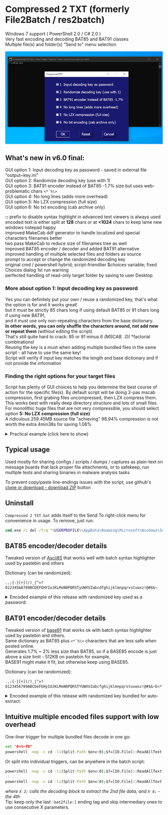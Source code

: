# Compressed 2 TXT (formerly File2Batch / res2batch)  
Windows 7 support ( PowerShell 2.0 / C# 2.0 )  
Very fast encoding and decoding BAT85 and BAT91 classes  
Multiple file(s) and folder(s) "Send to" menu selection  

![preview](preview.png)


## What's new in v6.0 final:  
GUI option 1: Input decoding key as password - saved in external file "output~key.ini"  
GUI option 2: Randomize decoding key (use with 1)  
GUI option 3: BAT91 encoder instead of BAT85 -1.7% size but uses web-problematic chars ``<*`%\>``  
GUI option 4: No long lines (adds more overhead)  
GUI option 5: No LZX compression (full size)  
GUI option 6: No txt encoding (cab archive only)  

__::__ prefix to disable syntax highlight in advanced text viewers is always used  
encoded text is either split at __128__ chars or at __<1024__ chars to keep lame new windows notepad happy  
improved MakeCab ddf generator to handle localized and special characters filenames better  
two pass MakeCab to reduce size of filenames tree as well  
improved BAT85 encoder / decoder and added BAT91 alternative   
improved handling of multiple selected files and folders as source  
prompt to accept or change the randomized decoding key  
original cmd / powershell hybrid; script-friendlier $choices variable; fixed Choices dialog 1st run warning  
perfected handling of read-only target folder by saving to user Desktop  

### More about option 1: Input decoding key as password  
Yes you can definitely put your own / reuse a randomized key, that's what the option is for and it works great!  
but it must be strictly 85 chars long if using default BAT85 or 91 chars long if using new BAT91,  
and it must use only non-repeating characters from the base dictionary.  
__In other words, you can only shuffle the characters around, not add new or repeat them__ (without editing the script)  
That's still quite hard to crack: 85 or 91 minus 6 _(MSCAB. :D)_ \*factorial combinations!  
Reusing the key is a must when adding multiple bundled files in the same script - all have to use the same key!  
Script will verify if input key matches the length and base dictionary and if not provide the information  

### Finding the right options for your target files  
Script has plenty of GUI choices to help you determine the best course of action for the specific file(s).
By default script will be doing 2-pas mscab compression, first grabing files uncompressed, then LZX compress them.  
This works best with really deep directory structure and lots of small files.  
For monolithic huge files that are not very compressible, you should select option __5: No LZX compression (full size)__  
A ridiculous 259.45MB source file "achieving" 98.94% compression is not worth the extra 4min38s for saving 1.06%  
<details>
  <summary>Practical example (click here to show)</summary>
  
Let's say we want something pointless as encoding a huge boot.wim from a mounted iso:   
Already know it's not a compressible file so we can save time directly selecting option __5: No LZX compression__  

but just to confirm it, run with just the option __6: No text encoder (cab archive only)__  
```
F:\sources\boot.wim
cabonly

Cabinet Maker - Lossless Data Compression Tool

272,062,257 bytes in 1 files
Total files:              1
Bytes before:   272,062,257
Bytes after:    269,188,732
After/Before:            98.94% compression
Time:                   278.01 seconds ( 0 hr  4 min 38.01 sec)
Throughput:             955.66 Kb/second
```
_not very compressible 256.78MB, and took almost 5 mins_  

let's see how it is going to be also adding option __5: No LZX compression__  
```
F:\sources\boot.wim
nocompress,cabonly

Cabinet Maker - Lossless Data Compression Tool

272,062,257 bytes in 1 files
Total files:              1
Bytes before:   272,062,257
Bytes after:    272,062,257
After/Before:           100.00% compression
Time:                    36.97 seconds ( 0 hr  0 min 36.97 sec)
Throughput:            7187.11 Kb/second
```
_259.52MB, and took just 37 seconds, so it makes much more sense to encode with option 5_  

let's do the actual text encoding, first with defaults:  
```
F:\sources\boot.wim
nolonglines

Cabinet Maker - Lossless Data Compression Tool

272,062,257 bytes in 1 files
Total files:              1
Bytes before:   272,062,257
Bytes after:    272,062,257
After/Before:           100.00% compression
Time:                    36.60 seconds ( 0 hr  0 min 36.60 sec)
Throughput:            7258.98 Kb/second

Cabinet Maker - Lossless Data Compression Tool

272,128,750 bytes in 1 files
Total files:              1
Bytes before:   272,128,750
Bytes after:    269,257,638
After/Before:            98.94% compression
Time:                   269.88 seconds ( 0 hr  4 min 29.88 sec)
Throughput:             984.71 Kb/second

BAT85 encoding C:\Users\z\Desktop\boot.wim~.bat ...
8.8713828 seconds
```
_331.33MB and 5 mins, as expected_  

then encode with option __5: No LZX compression__  
```
F:\sources\boot.wim
nolonglines,nocompress

Cabinet Maker - Lossless Data Compression Tool

272,062,257 bytes in 1 files
Total files:              1
Bytes before:   272,062,257
Bytes after:    272,062,257
After/Before:           100.00% compression
Time:                    40.91 seconds ( 0 hr  0 min 40.91 sec)
Throughput:            6494.56 Kb/second

BAT85 encoding C:\Users\z\Desktop\boot.wim~.bat ...
7.8508956 seconds
```
_334.78MB. As expected. For such large files is not worth saving 1-2MB for the cost of extra 4min30s_  

Also for large files is best to uncheck the default choice __4: No long lines (more overhead)__  
```
F:\sources\boot.wim
nocompress

Cabinet Maker - Lossless Data Compression Tool

272,062,257 bytes in 1 files
Total files:              1
Bytes before:   272,062,257
Bytes after:    272,062,257
After/Before:           100.00% compression
Time:                    40.75 seconds ( 0 hr  0 min 40.75 sec)
Throughput:            6519.90 Kb/second

BAT85 encoding C:\Users\z\Desktop\boot.wim~.bat ...
7.8476116 seconds
```
_325.68MB. When I say more overhead with No long lines - I mean it._  
_Just unselecting choice 4 you save more than two-pass LZX compress, without the extra 4min30s time!_  

How about using choice __3: BAT91 encoder instead of BAT85__  
```
F:\sources\boot.wim
bat91,nocompress

Cabinet Maker - Lossless Data Compression Tool

272,062,257 bytes in 1 files
Total files:              1
Bytes before:   272,062,257
Bytes after:    272,062,257
After/Before:           100.00% compression
Time:                    36.39 seconds ( 0 hr  0 min 36.39 sec)
Throughput:            7300.26 Kb/second

BAT91 encoding C:\Users\z\Desktop\boot.wim~.bat ...
7.6984016 seconds
```
_320.33MB. BAM! The most efficient text encoder using just built-in tools in Windows 7+_
</details>

## Typical usage  
Used mostly for sharing configs / scripts / dumps / captures as plain-text on message boards that lack proper file attachments, or to safekeep, run multiple tests and sharing binaries in malware analysis tasks  

To prevent copy/paste line-endings issues with the script, use github's [clone or download - download ZIP](https://github.com/AveYo/Compressed2TXT/archive/master.zip) button  

## Uninstall  
`Compressed 2 TXT.bat` adds itself to the Send To right-click menu for convenience in usage. To remove, just run:  
```bat
cmd.exe /c del /f/q "%USERPROFILE%\AppData\Roaming\Microsoft\Windows\SendTo\Compressed 2 TXT.bat"  
```
## BAT85 encoder/decoder details  
Tweaked version of [Ascii85](https://en.wikipedia.org/wiki/Ascii85) that works well with batch syntax highlighter used by pastebin and others  

Dictionary (can be randomized):  
```
.,;{-}[+](/)_|^=?O123456A789BCDEFGHYIeJKLMoN0PQRSTyUWXVZabcdfghijklmnpqrvstuwxz!@#$&~
```
<details>
  <summary>Encoded example of this release with randomized key used as a password:</summary>

```bat
@echo off& color 07& chcp 65001 >nul
set "0=%~f0"&powershell -nop -c cd -li(Split-Path $env:0);$f=[IO.File]::ReadAllText($env:0)-split':bat2file\:.*';iex($f[1]); X 1
@pause& exit/b

:bat2file: Compressed2TXT v6.0
$b='Microsoft.VisualBasic';Add-Type -As $b;$k=iex "[$b.Interaction]::InputBox('Key',85)";if($k.Length-ne85){exit} Add-Type -Ty @'
using System.IO; public class BAT85 {public static void Dec (ref string[] f, int x, string fo, string key) { unchecked {
byte[] b85=new byte[256];long n=0;int p=0,q=0,c=255,z=f[x].Length; while (c>0) b85[c--]=85; while (c<85) b85[key[c]]=(byte)c++;
int[] p85={52200625,614125,7225,85,1}; using (FileStream o=new FileStream(fo,FileMode.Create)) { for (int i=0;i != z;i++) {
c=b85[f[x][i]]; if (c==85) continue; n += c * p85[p++]; if (p==5) {p=0; q=4; while (q > 0) {q--; o.WriteByte((byte)(n>>8*q));}
n=0;}} if (p>0) {for (int i=0;i<5-p;i++) {n += 84 * p85[p+i];} q=4; while (q > p-1) {q--;o.WriteByte((byte)(n>>8*q));} } } }}}
'@; function X([int]$x=1) {[BAT85]::Dec([ref]$f,$x+1,"1.ca_",$k); @("1.ca_","1.cab") |% {expand -R $_ -F:* .; del $_ -force}}

:bat2file:[ Compressed 2 TXT.bat
::I#jg|11111W_(/#11111NVz34111111}^8^1ll$p|r4Ni-Z)0C1llZ2;zVbs1111111KT6Yl[4,Rq?}8B|D3$,{0zA;zExbMs;UfEJ1R/-{d!.11KB2tG9#h9.=HmM$nF$i{I^ja!6UWP13xrLHP29mZ(ZGwc2qfA5O9#V0O;rD47N1)u+{GI_jQ-KtFc~~2Jb~1llApwMRdUS8LU+V,N$Ucc+9&Z(Z!Sn2di]g.2Qb;g!N[6ck4FO0,2?y;#m}@ixpY-LGVi$,h[TUmib/7WKqoT$0pI?jEWcQ)=jlE34J7}DlZy111)pP[v=1,2ww_f6vC3oT+IIU_XxhT)I#u,?/p{-]ImC2^L?i=rHqCaz[3$6w~853=0lhOO{W~}Dn?lG,GTfhyHTaal3}MzN8!ojHI98s^pJ/V|nNZPp~n@MnT93?#S+2Tgff(a4|qk-ea0uOu{DDS/G^dax_hzXQUMhIw(R{2$f]oTo@q|11h#U4cB?a~gpHA)TW5n8EL&7z0,8#h1UDY^kKn]TapIhKp(Hkz+h^[Q0.Hr=cq-GGZYFuf+7u;LGc[BzT5-v&J}STFvWsG)]YjGY,1JyJx=Fdh8cllnP1wUVn&aDMRwnRdM+&]|tLTjlds~g])&;6v{mTAJp0q{;]mPs2g1l@rS^l/ylmkj&r+kIK)MSeghAb9UH}u[Mi,uQ~U7k}?.k/8qb)ZjpZnJR!+jtU?SC=rNzsxF&y/c9KZtg#zy{q(apkcd~s34NUVxv;Pe|/KPvsdQx3Q6BT^h.ovARF}=3$CFjS_Da^=iYYR8L!]o;sR;nlV[Rj#|?Y_SMbEPJUzI1OV4AgX5itxwhe|s{kx[nO.]HHOPwymHeu3UUpvGIM.nvyzdmxv,mqRtI(x.Fc43~d3jhje6_~LfM$F758$04$)O;O2~RO)[53Oe#SK3ucB!Y}s^BHa+2Y6WCc?pb({340t8EL0tu8=HT&j|a5k@I~W}yec5xDr5+kY6Q2hlnL;;22I@Lsk|WuopMr3g&(
::@+Qcjf=_c}83HO|2YMYleGNRTM@~-Vf0T&m9jnR~KZ$(H&qWVsFD}0EqBz[s4{UT#IOo&RzrcI8VU5yvHyOKS1$y#K{KKy6e1K7!{&{.2ozaA,1b+pVQ9wcpkVojx&Tc~PbPJSio/ufP3!ikkA?5dV1kD)o4OoZBX)S2hB?i|2a3uZ!h+!WoF]nj+q+m/IMU!o=C/ZbCA&7rQMA+Io9r[Lhw60q[gN$q_vOrz-aJ+VdX+P~Q6zu}i4nuCjTn4AL2x_bk]7K6T/7_V1J|r2]NX^.Ua@M1ro)[6YZXXgCQ4#w#pF3bU@urTcV/jxg@cwQrX)#JgS1PnU71mvAyO-Ppjz&SUw@bYNq;yaFZ-kwzRq(Xlg7/qB-Xj,2#@eUQpctK$n0_/W,2Eht7u2.=1/|^l.64!7#M-{nbL1BIo)H#kch^ydTwdTZ8$c?QERiWV^Qk3Dl$)4h3Q;uDx,8e{e#3v$Lb}f{-_0XwpaPht7]xjUQvsk!,NEX.&=wuqCNGQTp+^7O,D+zk3!=P{GPawR#-}].PLE+JYlJtvVY(PvzAHHh-TWFo]Mt}!-)eLBvRfWRir2ii+W_Q1=$+u,RDcfXN2slk}z5Q4v;juC4oTX@Cf$Og+!w=3a;0_p&h?MG4htS#GSrfWSdp+!j]Ej~r![jS{X8MwfvjXbEoiSBnY=0?Qxj_F?wJ7s!UOc1D;KTVgQ|EDvOQceZum)R$!@X?-{Q5-,gstS@zRqF3)=fjn1,aQl,_=r3JOdoHYf3_]B)[xI[(mINn$lFtnsQAm(OCq^0cSc/v$,xheXBnW&cV9_=Nwv;hTl5rCx]xnx;&rwIlNiAj^h9^7q,kE&fW|UTr=O|8RaZ/)=Sh.65qq#kF=5LaZW_Q#NTGVq61-?B|1l8GxZ|_S7v~JDfxQS=A)tVDQMoyWq5aIZ|7{lo-.Z];-f}wBl[,Ho@AM-DTId!Daz$pnuRDLmt.p{tt)J?mCB8|H8y;TI0#^x(&lt#6heqU7a)}^xx/5/m=g~LkUDq
::UDFy6qWBh^x.pmP.GW&x#^&ftUXkv,=7Fsv,kdXumfQtNyevR6;[ovp2&u6CQ(ddB@fO$_T[&S[sLKR^WxVU8cq.t0M?G2a!h.lo)NX]ndD2=a-X|1gDe(84s6!_c1j6cPTY,Orm=lHJysz|uxn^JojEv30Kau2tHOqi3-OA8lC6&6UhRzM.Zr?/uF@thSs3al2$sS5WYP)qSgN)80$~j2SUm&R+r,-LNyT0,qFob4;R,,nt47EGz][@bD/Nl~;!i!W--)Ik9Q}Dt+w68[-^/i4ucc4Ny6.Lcrj~KJ(lw?Ep[/xmVjG=#=x1}mY@kI&AsW={uCVY$1W8owKcC(mxPh=rn1l;ZIORhI#-)g-hzN([GHl|X)1UOOw;^}9Yk_gwADRh~esBd!-cU8#6M[j~e8Xo5FV,U4hI3QCx3-qU{?10jOG6pK-+5I0gJgLdCq^&L(wTyEY)PT,$g#HCZ/vB,4O1_)MH,T#!,{z5|eiqZt{/+5R{RP@6(t[gfK6Rk^d6-J?mOO?PYJk_RZW/_WSwPcW;bF#GIj-]4I#n]CLQn,c{se&$V)k}go^P(u3WmvR!;CRny$2FCmL@tg!1UN-j8JN}U-p!gx{f4y{B;!dkfVYlJddao=+TIKh9qHbe].9GHB6Yjrm0^kpngU!b?CuRQb.nHrXuL+}KE=M#jaHQC!{[v..P.gNd#Yl9=@/qvgVQEMxx7l2Q3H7bbAD?h7+UfMow~(Z?hZY+B~+9D=7y1l6EVL[{q4r!+w8)+P4ayC+Rbyq97v=C(byh_6}_m=KaA6SyWKozByr=S+ZBU-6.Bn21hdt(V~C{(vHI7sANY]at$XFCu&b_W5y(dS9yn1JzmI;-f62i-RQlv&.NvBvhkJ_UE~.@_-$y]9@g},-B5f0Z]#[V4IebJWNVwj8Up}Xk{M|9D/&2ND9[0awmzn{$FQ?aI-wNE_.v0NQIAh1|P#ihzHw}gDtkc$4OARcg{)k|B(a]bwrhTUUmgE]LcR?bPLU.2PbyqmF]NL}
::#Lw^_I4PQo!?0-es(o&M|Zc1}vucq66UhJSBgFJ~9A2od^u[3etj4Bl=Q,,V6O8q,eNSUyp?P_IISuL~yK2UUlMZo03H=9,waj@uK{v9.ghv$(^c}$O?u[k)vHVHgF9hD|aWgS/lubzdZ|2A-(H@vMSZ/RE49[js#1l7d_7iqV5~CxTw=zUF5s[YP#Uf6-j7N!1ATfnsUoW{}+pEs]~B#mn2fb#V4dX09LVj&w5h(o,Lk1H+n4lE}S(8{[bc7.gd|nr@/8qN-,8#mB).v.4K_sHAtDE-pk7@/QB.}l9;k{o=oF/g3,-7I3QQb{tay3]3^c/9nTw&DqAHV-Q7s2gfHhB/@1SsiN)JxKXC@nJ{[^5JE7$PAhBwJ4hMH_HZmccEYw^7?6U[A1{C5}pw/|[ma)DEY8Va5s=#c-g+]8Ed}dQxN.IZ#b3t2t#zhTKZki,a9FzC?4qovU{FykeB~Hd4WO9t6fmp(Q0ac2I3IdUH)fie9v)@l|y1igrinD3F#/D)Yf?Gtp@ZiR[RzPQ/HY]hoyho3C!Fc[ebn,_0?l+}]0d9wz5xn^JsV/9dl6zgvedKP@0jf3W]Zx]b2zLCau~zY5zKzsGn-t1!I?)Xs_l@Mk8B[.R0g;((HI[@[PId&cmLK0H#Z2SV$a1o|geO.FX^R3Ju[hhRwD6pnJ5C9E9lLoP(jkqxz,n=Y}s37LT4,W.@0i~ZD)t{2FQ$P8io9l=aRTcM@HEEV};!K0GFQG$-=c=A9kJXaF5BA/U,ar(QLACz!]3d_OgNrbnD.)o-)]|tCm]{esfE?he-atz#7@v;E.o_iPh7W4td;&Ylsd$qEjySSGoo_Y8zJ(E&E4^jFP20G$#;xnA^htsm9lqAz-|O[|{[6VA5qQV)CFI7+{l]/lJ1kUQo$)OW}p~yEZO;]_pf]swO2!ip&oTZ_J4.fu4|k_(RZJ0Q|6HE=RcRwYN1.hdBW0p9myb1b/mSGE+$O?}Zt)V439jK&OR4[F;MX=6z,cAkTWD3Y&rLcMi
::KV8bA-HR)W2)w&4BsKLzV_JePm-C^FdL(^5F-Gb6kwjRD7t#~~&9Nz6KmBaK|UJNT=JF+bzoz$JTTMz5lFE]/?u7w_oIRu^Ktc|oJ{TGPt.RRARo,aE;4m,i+UfU-,z|{(3HtrG+epU!@OlF/7&Htq=e3]a~0H?vDge6;Yt1DzwaXmqjM@GjN4?KpsFU~=C#m69iIgi2r=mOpZjJ7l/UV4_EmA2c=HdMh7&&6zW?#mULVdAD1=3z7{$oBiO}]7yXbaRi_AJOQgbG$d@Pkmpfd_LdW=|4X]Zt$i[8@ByD&uIBT5H/^|-Om4iszyoCswem|r#(Pz6breXd(Akk=bzLlY$({$3QI-Y|SW8MaSOUR8_Qnf?U8sVNZT/~9$AbiPMgoUDiaZ|.WEq,ZQ2Qx@Y9sEgWKHm;Ujq{,RMymag.I(ke7q|G=fM!f18_P59qSZ6_vc#Y3~o]u9eGr+Ks&Xc&#v9t]W,|}4zr#4&7A7~ctt26zQE;k.H,[Q{JvYD{Txqk#ZU[]glyTg[wsSY4BwccP5R}Z6bcgC3|DNLJLE/_KckQm-$=TT4rn.Cw#YmmG11wc^ib9(j7ejau)vN=M2gx-upq4P/CPP|?VTZN!x^!r^A2v2WG}8t4JDdB3X4(N-PLOW/ml}1xdc+.=U{8l,T0yL.gzw_V-P.v8m^G?;Ex(m5w_C/gjeKI{N]pJz9UDU#i.ijN/JD?#ONm0R0KL,tuf+-w}Z8hBjd&K{R#I$#-}NS8/]|y5H199-/zpDbJc~Nh=s+Jh?X=[W[&HhfN&]-gR|1d1xeFu(A!JYi?^GKRpP7e{E8iK9v6r@~&-v+v^.4^2!94u3ub79!.;~9r~Bc#F!^TZ,-W6le$GrVvinh/~?c$cPo&TOQvV7Y{{2h1yiVUp2k$bJ~JP;QF+[x.;[KTD_vmeLyjri8jXQajwj$fe[diOQkpO{@,Z7{bmocSSAx?-BO5D&agHyK1M_b=1KL;((wR6}^J^rcdOrWn{W/eQl!XxdtbKn!rK/8
::qR|Z-aCGEjY6&5T2=j._huIa5y#x+I6)WDvcbw-u=8Fg#Ab&xMZh]sIB_w351b^5B&StB1P9$c_8H2Z1Hxf)7Zo]&bwps#FW{u,}wSC,1)a?e}|gwD~?|oY)U-t,}/EIvLt/Ugy6xBH~f_C&f7a.-nn(t7Y/Gs5|_~a|7=.Wul,rVomWpivm@7M,!OusmX^&sJ_Ww!7pKL/2m$!@s?p#p#s,eC#SsC6.no+qC-MiFb!Gl21@hQ#r..Kvn0$I),p1RD(gkGmYb8r=JY3kY)L~Asbv49)twGpFWxBotbNKAbgvkq3h-_SdTrXUXY+cmjgBiY7|HZL-k3+aZ8Xs5TwB})ClSgPI37zgW0]pb7+2@Ja][24e.5b|hZG_MFAq=}w/eihp[LwpI$MBZfJo}zq&y_Wu/EBcYw9ydEleU9xo8$=i1@lQYz~bIjcK99YNIP[pvCNj|&VJ_p-4[Hk6W@3ig,^$Wh?FxOO-|Rm_Y9Aev}_q&)~,$8#x|#l+GI8Urjl[ywNI;v@(]fl3!,4WqRt$L@R8LuwWw3cT&]]8U&7_;RHQit^Or6,6+^#L5R!rdZo{-bCCr=0rpbhJTaW|/T6N|eV6x{L~Jv8a0Ur#Bb7wYm&#R,Gk4f7Fa2PS_[+TxW]@hr(g|yvRF1WT+=iYE}91rhyimq}ulL,b,WN=0.G|egMoG5m]O&esX$oM(F[o6FHS@!wbMIa73GY4BxsItIUi-!!BNMk!)_)&req}L/FVL&0g9,^MAx3d}X}S.W$Mnr|d9|dkpdhKOQk=U!^{rJ{iYrYPo@P$q2}uIc]{YS#wx5vg7R$DEC5$n;ltUbRdUntXRBMnu.NW1V2w,!PpErGC5+va)EM|[J(vyTOSq!cxeI;TPFV7o)XULL=l[;~F,W+1qA6sBO3{hQ}gJ8t,.g?X=!S4AC5SS2bM~1nvKar~8tT7w}G9Qhk/aZwG(v7Cc+/56NM?@=7}^Tb.qgdHPq33t5u+2IkM~/lO];8T@PaLvZg9dOu|a(Y+YnU
::-3D_1|QLuvsmog}y-FH9_IRv1QfGr4_H,fQ#Q&,?1CLv7/T6d3s2M@S?P{tl,V@fP@P1MFm36LY(lq6N?dW!8##2iUg|LG;gTDIYdG|q/{(P!gj$NGOnqSXVt;4ZQ?AB}$S8WLa@=B,gQ}x-6Wpb#Y&?4QwX.g(,;j7feA)~1V6Q@aG7IP@YGG75!hE|50kgntVB7K6.h8J[~@FU-u,fr)DyZ0ci4)B7X=.d}0=L92}OxNxtE&JcCB/A-F+(}I,#+xE]#c[qRpLCn9OinEHg[?,77-P^fU!fP|iJ?u8SDyhj=mW7UQFg^dlWO[7=e]qCFU^XE](w9gq]26zHbnt&2!p7gsZvQ[.jxc[K87I]PVg{K,-rIhxx#$6E/8_/&4#Nm!~6ye]zl}1VH+--Eu9MU;;2a{+l??9J8Vu+]u]Dqv5fdx$C9EiL2y(cX/ihr8FyRso(E[hm7)&l~?H0-1eBGj6^?R-v{)+it8W@$bC;XTIX4bVv;Plqs^OYJ#2({vUJJE57SyEFDriLbal8qIk(+2ahW[[7Z$xYWOGt6)dxICYZqrYQ#q!@/r^V_UiFKBes-h&Tn~,of{HzDu$.rL}.dW6+&ja&y.C-wAC|G5aO!D0e87{iBVOVun!$X|WfV.]3{p,.CCahM2+pEv!NH4g?aRK|pQgrO[smmp[JhTBzJ}=eSh5dv[hEGw/9CNH^p7ji56[Oo-,+-bwTBu=Y9d(dmC(XY7PnBBse^x/s|/]vUK+aYMi]wj~^F3Woe9(Fs}o_y=8Kj,;{rp=0i8tQfzj9R{pu&RA^A2+G
:bat2file:]
```
</details>

## BAT91 encoder/decoder details  
Tweaked version of [base91](http://base91.sourceforge.net) that works ok with batch syntax highlighter used by pastebin and others.  
Same dictionary as BAT85 plus ``<*`%\>`` characters that are less safe when posted online.  
Generates 1.7% ~ 2% less size than BAT85, so if a BASE85 encode is just above a size limit - 512KB on pastebin for example,  
BASE91 might make it fit, but otherwise keep using BASE85.  

Dictionary (can be randomized):  
```
.,;{-}[+](/)_|^=?O123456789ABCDeFGHyIdJKLMoN0PQRSTYUWXVZabcfghijklmnpqrstuvwxz!@#$&~E<*`%\>
```
<details>
  <summary>Encoded example of this release with randomized key bundled for auto-extract:</summary>

```bat
@echo off& color 07& chcp 65001 >nul
set "0=%~f0"&powershell -nop -c cd -li(Split-Path $env:0);$f=[IO.File]::ReadAllText($env:0)-split':bat2file\:.*';iex($f[1]); X 1
@pause& exit/b

:bat2file: Compressed2TXT v6.0
$k='[>m(Ho/fW8hF13,zA$.RO;%0kD{pvt+=abgT^w}JZ7Ec@`]2XYx<\)KrSLunsCP*~il&9U46j?d|G_qyIBe5VM#!Q-N'; Add-Type -Ty @'
using System.IO; public class BAT91 {public static void Dec (ref string[] f, int x, string fo, string key) { unchecked {
byte[] b91=new byte[256]; int n=0,c=255,v=91,q=0,z=f[x].Length; while (c>0) b91[c--]=91; while(c<91) b91[key[c]]=(byte)c++;
using (FileStream o=new FileStream(fo,FileMode.Create)) { for (int i=0; i != z; i++) { c=b91[ f[x][i] ]; if (c == 91) continue;
if (v == 91) {v = c;} else {v += c * 91; q |= v << n; if ((v & 8191) > 88) {n += 13;} else {n += 14;} v = 91;
do {o.WriteByte((byte)q); q >>= 8; n -= 8;} while (n>7);} } if (v != 91) o.WriteByte((byte)(q | v << n)); } }}}
'@; function X([int]$x=1) {[BAT91]::Dec([ref]$f,$x+1,"1.ca_",$k); @("1.ca_","1.cab") |% {expand -R $_ -F:* .; del $_ -force}}

:bat2file:[ Compressed 2 TXT.bat
::pKVx$[[[[[j([[[[[[cz[[[[[[[[_mW[a[[[1vk[[[l[[[A[hmQ%s8[[[[[[[[4q({d8a[CUyg*/Y%,M/>aL0?z^1`-wv[)0O>2&~Xz3m[]#337IZ<FKl4+e9DXiFn,n]9Q&1J/,(Jk_~l,K>qrCQn$.xla%H|/0ac5|}^(%lcdVL7[.~^h[]4A[n$>`]SDw4i{3htQiG<?7[8e!zW\p?)2R<he\x}VLk<cj%y`833ZM{&#HWZpiM#c;a,FZ[?xOt8_>_J;?#DJO@|H6(`#\[=aii994c^#@d2?m~[[[Vv114vKByru#){rt(8zsptioJ>A`[kdmHmrce%&Vh*K-nX^/(t#lRF9s{uG|b;~qjlj)V|`;E%;e#yMGsd$!CK?*u--b0S`Yff@\vgcFiFEm~@-IhkjZ$bV_E![;nX>-&`NTr(.h/U,K8qck2Gu%q]$nJ8b`5/;s>w1z1O}>.fo~fp}[nk7TJ\94DI=vxDeCo=0F2S^K|2ubvzdmCLD;+/nD#,#3@Vr&|^~ty-0D\XJ0iXwL5mby_.J,UQ,,EyzKKCFj\s_]i9X9d>ms<ue=W/YK,7SPY/s^(]A[h<LLu%[a#VJ\W1s.r1tu1s]]ug!ss9qqh/s0DEKl}_noDdcS(!hdv}YBC$&4eU$7%e4#kt)8V5/KNAzmfiXK`,@LITrt|3vYN8^?O!`lk8y;U6}9@F_(N&oxNwJdbgbNoD!./G+Pl)}I3AP}tZH9b{e;`<%\^Y,Ix?Ef.X]v>Smn]F<.MEekC@vi,f(>7>q\#s^XsrUve{~+LDbo3s#fW/Bj-[nRa!ni<JA/5os\hPGy-2R?\VSN[RI3lqiTR(W`7IlCYY6*-Hk)n_]\lxh>XZ>Z*)\Fg3(,wD>^rlbMu;W//DSsgH`Z`GNFJ*%HB6UwYb5^|%4yFjKAY5@%_~C\~_mh1kk[JkqY\&cFe(k[Rx9*2ga`&#gz)~aQe!RjawW|ohDnE#qwV{>9R!6RD{PH&O9T6^w?~i[sl?\Bq7#cerSR
::V&yW@uGfcbEG0Xk8eqHjTK|vv.VRC%W*DF><yH/t,^HE%N#mnDGIMa]0eD$`qkQz.y5})_kVlfi80U@u%x#F8M=;t;~V+8ZL1j@?TmmI)\wch~*?3C@+64/xI8_/J,]%ZnGv*w%zNLAObKaxds5]Q8)g%QB},weioY(kXBfHq`5S}lhK9fRQL/!D_R-*o2PX{tk8h?J{f2Z+RR8s0YQaE|K4jtf(oXKsv;~/J1@)!hnGKcL`+?Y=b&z3Z}I,>GC8Vg=T]S&|MarwSkO(|;?rF8pJh,2?.Rr~uWj*9EF.94~BV\[B`Qy,Xqj3G;WGO,%974r<%}a*))]E9Z/JiBMb`D~;xJRA%#+/,Fwk[T,Zt]5hU+&rLoXZ\5R*pZ)2+5u.>+-.veDv,}Z7,(c1r@80qaI;8o`Fp1;W|5~XziU`L~p*1v(G+MJIu8PuSmNmX*U3aJMB06b]Pbu2Q{UBkaw=V23f;j|jZ{tVc?Zlq{0HB=l6*GeZsFu*}*U%^^o#wN|@3rj5H`sd$$W\ZRKf*/u1nl]qa?,*Nj7+{l|l~Kl,]Y}rH2tHGT}b29#p62Ru\rjY$;Pg;rpG?g6M.<WS_o~`0M}WYUN0b.bn4d>wP{xp,*$eXE00^WW,w/#{]u0t0K!DZ}B*I.oe-\>j,lf^=-O&k,aBM.[#4I7^2-spGZey4HQLp45z=RM%U[y+Jrz~eZ0vmX_9n\xq7S5j3$2w0BZx@FL,DnB,Ktx$An2>l9vM=C4xLpHSuy^M+_3uQ+f485la;LYi8OoQ#TG~.IP]BC$X~Z,L2#2E(Y+}N_ma}iZn?r>Vw>N.QG?S+>O#F=YV!Ig9h&/l+lCveOI*Lms/3yOL[b6<(5z%B$!8[atcQK]x.WY(At;l^Dm)hk_kww$ss+Tlvd*^1bjth3O$orHCB\(.iC?$2Q2IJhoj)]4F~cMeVaApR70#a[-<zcn0lZhCdBM|*GKBSE7EBY0GqALe%Sj=*d5`a_gwtyH|gqIars#},j[njQAeh5Hheys<
::;u*viCqH$S@rjuWER6.|/IICWD[3DnAUDfNJR8kr#m@^o0xk#]aCe_Ra*/*?l*ygPSC/n4=%d>&RNv~GjthldZn15*PK[z8$p<MxtiT{9{~CM+z\HsUv}c26J\$/e,Dd,nQ8U5v(dtM`Bw[nxLSVv_pi+)k.)c/3UaYZ;X,nH~B\;v3ahm]=8h16qor@&]xW]#eGs3^2.#{+H%CJSkaBC[v;s@LHDq%qH>r<3AbO3.EveUj^bS23jRUb@)?jp|YsUV{U`yqGaHH<Hd<z&d#<qAiq,<@&yMU)6dMoe,;Phf&U+yLEO{&rnIgC1n%xL^D]@s/a~18Lp$*CBw;^N-5y@^QmE@<QDGZF.wVShDj8%rswUYiC&oD)pdbU08EZ&6z;Vs;?GQ`V3CdMkp-AeL,E{=Wq*1B=[/%rH|};Kv2I>w!-.&y=rw;-@sUFYX]@Y{tCOp-#wkwxf<CH4Pu`FelJ{Gu(qYI#CVlrq6b9,h._pcX.X<Qu);=,f0!\!z-pIDz}r6qOHX#Wr_JY3k1+fsCcJ`kaDWAnhb#<JQR->(<e>(\EE5%ZPmz(k^!ssLYsCjQ#gC3X[tu9[)6y?DzQ)AjZ!y$?oBL`;V%PeX}#IRLZsnks!9sB1M`dEHf$VtV[6eE.?()n?R2T6*\O;l&BBmrBVbV0n](*Y3D>8k-_)d.KY|t,3~O*`;nHsu1iH(vtjN8X^w!zOUD\TjU#uzP%hp1Q47(Qoc6`Sw^5h$/t[{$Sl/|AgoGhF}<~1yc0c3KRNp-e&Am8bLNn&/tf,=wTcCT<?W5#TBIs2)tQf|$((e/1_z9jl0#68c<smeW*>R]IgQMmbI=Uki_]dHXfo{Ni3en34S4L1.*&&v4uz]tT)eeT@OqJK<MF6x*YTB{~k)R*T##{+]/3g6t&luX`_O_W|MI-smcsKbVTOtS5%GgFU.2kq=&4*uBT&(bb/dW^j^7G1k2KOw01wXP,[n>pr!|.mYai3uo+z.vvm0D&j_kMG|ZTpYKL\IN6n4/Lq@\W
::1Rb7//1&lc)hGl%-($v(9{Er5(\.~Fm~=t9wmK2zs{H,{7+@\9)$$*n1_M0P8!mghjdCXmi^I?;DF8CgqmA^5}egt~TaAjHOm=n&<lK1i5#L,Xv7kO$1c(G+wCVz]5ecUVqH]Q+}07v?*4.X{s7s%QvkjO0})#Nw.!y8I;u?h6qdb!Raf;U[u&p,l0Iqf|I${F#X$^L-VW-[VUU/Ijw%n0*HdXu^<^]N#<=^38FIw<fG/yXst&zUETS|Ro7$RULC7hV<~h!1t=i/@rF5gyu{d1G*SHPE%j2!S`QZ5Dba`H0]Q\{5#[q(|ioEiX$\rs%Y/d[;lMnZ&T+ydz0}-W}h{<-78#aguUSboZq03,1Kw)8zsls$T~S~,7lzjyWO@m6X7et65\\0DSk^Jonbp!u$|F^yT^{KeP[}M9.|<c]C2G%DIoVf/vO6$li\9/mg/7[1?f,XK[Y048$WshFyG8cFqg[gJMS8e9`{&]\z7E3fc0eD&xSp\#BDBTG|/!GkQIGJsRXFu*jgL~aKK+JR#~Et{29~p=PmTXO\^@Go#(mj#%K!Ny%4m)d~k@PdIJQ872]143l2ADRG6}1O2&*5OnC+hStuLKdYe(B`G(qBy\z%YW_~-`]Yxf02AIBOgu^k,l/*=xUeq8E3P>FU\yQ;#vZPF,xy==t}@49m0RYtsqRtd?|K9ZeknEtgg+$nS5,O}8B-v{>avgH~(r=6u5b[$=@fmZWhxO/8^/`NnpvR0Sj@37=W<!Pi;VWxdrmlqH}IV-F(%yr4p=MXUx~3!$}H/snm}^t`&$c+phR0{>6)v9V{%`!,fJ^g8K1wR/z|MtEazCII!4NYZX~~#FYQIqgB3}=B7Lk/d-QaAD?bl/JG?$Mw<r3*SAM;EC%%dTzZF0]hMIVI69D`q7JBr5Q.zxeWb_DByPk^<A;o&^7FKox8d6te%dP4aYHaIQ4=)W1A\2}9Y*w5I&]g=5nd&BvI!_NCOEbW(1l=?4[[kMwk97n,Ntrn}SsJb^^(YA$Qk*Ml
::A>AX&$B;(gW<8p&MA4I3LlbM!4_rR4d$zh4fVyxZgZ5nvO=1tILR0n}c64rhp)i&F@L}Qdxyw,MfcsznkH;\CH1Iq$AKksy+l6yL,|}|9K>~%=|y~f4D^k%?|Xsvj]}>By.-/1LEAG/;*,,LiWAKbU*i1j9}pLH_3>5GI-Z;N.#QRn_^EIfAGj/]<{_K5-d4<93C]Z^2vctsE4%H[rR-lF^5TJ43Hc;`^/Skv>-LA<ar?)Fui9k<wRlF8kH}T\CG<0,\R4Ldv}8d#>s;JLRR8?kX7mug_/jSz]-&k%#}wG+Bn^[;{fQ$zqe^#>x7?U1UUH+c63XAWs7Xh/}lWCW{GB7NeI-@BMOhj]Dmwyozu\m3\tIvfQi>CBT~IP1f}k(aW4T5X;4~E<*;qY=~}deT5KWK?PjKC8NvMW0{dY)s%K1hyMjbb-Gu6=JYX#xEfPL%>Kr2=xqT#h<q]\0c*?J1dTu0=ZvDD-mbVA4/V?\YA0TWqEa&N<dPLa>K[i5v#odCd#lM65nes4\g[A.KFUg9l3l?B8)X?qHq7iwdk5lK9US|j;@b*a|K=z#@VXUQ4mz*=~qp0SH\>B1pc{I5l@~.O3@i*bEk<FG,b$Inb~}74^EcyDW}W^l3iPg{vPJe1.0C3qer8Lqp7Z|9{/h/E0Jn`/xs9to&ITS`egHZ{!A!(L3xN+uR3C50+]#}Ousbt|xcYc`Va;Kzn[CP!-[M#_mw/]es0Mw(.l\NiG#4n6~Tdt`>4Ay#CAx0(VO|ax-&=%f&\T$IR`jfB*u9(vwJ?$@H(;<p572STGXUTt#&3cZ1(+YJtg>4ED6PmGc&$?s4isXS*z3E(&4pPtC!]H=kpY4BuGJMGInTuM,MgylF6kRW;C5AH%wbw1y93}gh*YH6LPbzSXW$8vE$YT[BTPOGnp@E2QCG~*KSnPpr.&iDb-PuX|1E.0)goni5S<WD3fd6ckUI<h|(8FDaNxSs1\iciSViE3G`x72H@HE#t}yh_vYe[&y8O)3OU7s5~_an
::h@OHTd#~1oL\_=~8$h?DR~3l(s}AshIw^K#Jm5wYdg&x$F2A+muRp#^\T#Y|yg^9GU!5gWkHM4AWfOfSSIcP33g4B6fQrnx,m\D@pmaV$QR6,cmmo5~UXj8y-qM}-6q8UFs.0u]_jW;8oNkNd^J7wS1_Ot]jw!ciA?j|<%TR7`XfYF<jS%%]`Z{M{C[3*/im)h*hy!iU!&L(xzI;2x)NJ#2R60oY<K9og>J$pu]0CC@U,$o-{ESRO<en-@?_!Bri__l>-_g,g4WH7L,WjON_uFk%)eY]Tm[-L(CcV)H`Z%YFio8$r&_57lLU8PL)GOQ{C5Uu!1YwP;3na2W-7^A8>3/-PM8eP{^2/FGM&z;zrl_x,W^,4}}U-m%JO*f}VUI.#5>$xmQVl/|rEJSh?Gho6V<K-`DE]Woq$j^w3py&XDO}u_xRRbWb(<foO_AlwS]H0A5(oQS_p?1)AxFlgYNFumkI9gSS.6BA|g^`q4}a=l4@e9flyxwC@FQd5m6]F7FzgKT=pqHb,`]b,7HnTL*Pc4mw#|zXi!lb}k[`ZSXQY9jSwha&`Ud}v]c~Sl5e7F<o\@zxVe}7~9Uq7m0F;c>J;F)!xBOYx*yV[W7%|G3b]5iS.>^Nl6xx$e<!Xx.FNTd0{T\$ATK8E&G!?,>7e_oj>/HLc}dyY|m)#LWIi91Bp5n_/PKNzo|V0St,+[hE+pj8G>Q}TdfEAm%F>AO<5]9+%K{W#[5%s-.u|(4]7)&vkW!tIAv1gg){>}XgAASosXPP0&W?l=U0oB7g![CU?#)@Q_=0g<NmQa#f$*[459k<bWe0@X1${P<6^?#8b0B+ozo!rF6$sQ0|{^.<gwem`w`/z,N-CV(9A_vS4JiT_k>a#y@/U]IVRusrC|/LZ,)]XX/qzO=s}b#cTDbGm\nlA%h1\{jW2pnnb`Hez\2xG8utCngzrB`yJQUUN_94}[jPY|C($SG,6v[CXs0GbBop>M5+.<Xr)S8%fla`=9SVeu*Vdf#p[j#RoWG#<hav
::LGG,}X.Y5,1N}?p_E|MO3iHtEwXSR$22,ZTK^FOQd7Y.k?gZ=wyj6;uRL0iB#qx3kSJ9C+Q=HwY\sFE1@!?)@rlh0b4$[rVHs0-J|+Vsfl$%9Z|h;t@86z4xiv?@p&;QT6?#IB1v;3[8.(E=^WzzR7Dt+Pm!E1%0G]1zOXcz1a5hH3qf&4rfVD9s\y!*D{pa/ufyW$qlVqnS8xW\w|73HAB\@Qe1`bhwz3-r)/}E;6az^JA+tQj})YEJaIIOU_MF&S,0$BKF05?a]/U$2FgK8}bQH2r?!ny3l*KUYsE*RUJ|W_X^5QY+FA9@S8(*6`+Tze~Rg8OWbd??jIdRDR(&Lq#RAH6Olr(XnE-$AMTZ_j45^]C3nFQxaw/cOpUE+({eMfP-[Nt9DCtqfvKE?$l0}}4?,vJ\?lz.#33LI<D$u|C.W9ji4DYCKDzbx^fxZtu4|`Qos`Snew/O.)w53ipM+y{Fs=TiH5\JL*!VAVa_v/6+;8+CjrE6oA<14@MP#<e05pAQbK77hTp#`,MjY5[#-;bGk?&M(<vanXN\@hlhI=W\!-SUh_lIeD/G?U3k#h97m)p#PBOSMZe>R`XHq+;VY*gbdcpL(sbQjWiA[tp@<eTVne@*v3LC$wNK`p\x>PNsdu4KWLw~8v4|Hj;Dv+Q(>xiJ]._Db)q6^?8gW{).HKXVb$>`(
:bat2file:]
```
</details>

## Intuitive multiple encoded files support with low overhead
One-liner trigger for multiple bundled files decode in one go:  
```bat
set "0=%~f0"
powershell -nop -c cd -li(Split-Path $env:0);$f=[IO.File]::ReadAllText($env:0)-split':bat2file\:.*';iex($f[1]); X 2; X 4  
```
Or split into individual triggers, can be anywhere in the batch script:  
```bat
powershell -nop -c cd -li(Split-Path $env:0);$f=[IO.File]::ReadAllText($env:0)-split':bat2file\:.*';iex($f[1]); X 2  
:: ...  
powershell -nop -c cd -li(Split-Path $env:0);$f=[IO.File]::ReadAllText($env:0)-split':bat2file\:.*';iex($f[1]); X 4  
```
_where `X 2;` calls the decoding block to extract the 2nd file data, and `X 4;` - the 4th_  
Tip: keep only the last `:bat2file:]` ending tag and skip intermediary ones to use consecutive X parameters. 

